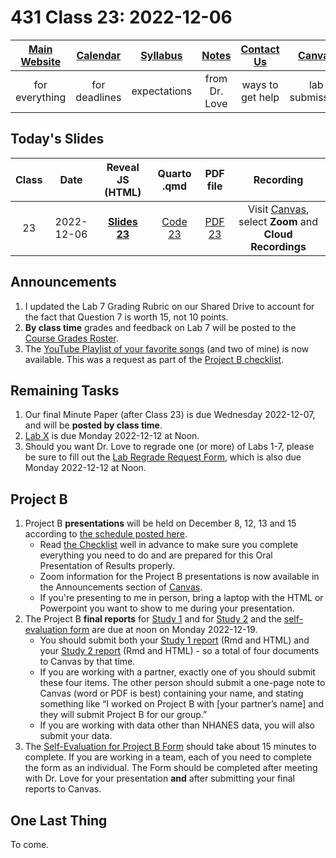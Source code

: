 # 431 Class 23: 2022-12-06

[Main Website](https://thomaselove.github.io/431-2022/) | [Calendar](https://thomaselove.github.io/431-2022/calendar.html) | [Syllabus](https://thomaselove.github.io/431-syllabus-2022/) | [Notes](https://thomaselove.github.io/431-notes/) | [Contact Us](https://thomaselove.github.io/431-2022/contact.html) | [Canvas](https://canvas.case.edu) | [Data and Code](https://github.com/THOMASELOVE/431-data)
:-----------: | :--------------: | :----------: | :---------: | :-------------: | :-----------: | :------------:
for everything | for deadlines | expectations | from Dr. Love | ways to get help | lab submission | for downloads

## Today's Slides

Class | Date | Reveal JS (HTML) | Quarto .qmd | PDF file | Recording
:---: | :--------: | :------: | :------: | :--------: | :-------------:
23 | 2022-12-06 | **[Slides 23](https://thomaselove.github.io/431-slides-2022/class23.html)** | [Code 23](https://thomaselove.github.io/431-slides-2022/class23.qmd) | [PDF 23](431%20Class%2023.pdf) | Visit [Canvas](https://canvas.case.edu/), select **Zoom** and **Cloud Recordings**

## Announcements

1. I updated the Lab 7 Grading Rubric on our Shared Drive to account for the fact that Question 7 is worth 15, not 10 points.
2. **By class time** grades and feedback on Lab 7 will be posted to the [Course Grades Roster](https://bit.ly/431-grades-2022).
3. The [YouTube Playlist of your favorite songs](https://youtube.com/playlist?list=PL1WkTI58HjchPCLLYcV3q48LluH5z8aeN) (and two of mine) is now available. This was a request as part of the [Project B checklist](https://thomaselove.github.io/431-projectB-2022/checklist.html).

## Remaining Tasks

1. Our final Minute Paper (after Class 23) is due Wednesday 2022-12-07, and will be **posted by class time**.
2. [Lab X](https://github.com/THOMASELOVE/431-labs-2022/blob/main/labX.md) is due Monday 2022-12-12 at Noon.
3. Should you want Dr. Love to regrade one (or more) of Labs 1-7, please be sure to fill out the [Lab Regrade Request Form](https://bit.ly/431-2022-lab-regrade-requests), which is also due Monday 2022-12-12 at Noon.

## Project B

1. Project B **presentations** will be held on December 8, 12, 13 and 15 according to [the schedule posted here](https://github.com/THOMASELOVE/431-classes-2022/blob/main/projectB/schedule.md). 
    - Read [the Checklist](https://thomaselove.github.io/431-projectB-2022/checklist.html) well in advance to make sure you complete everything you need to do and are prepared for this Oral Presentation of Results properly.
    - Zoom information for the Project B presentations is now available in the Announcements section of [Canvas](https://canvas.case.edu/).
    - If you're presenting to me in person, bring a laptop with the HTML or Powerpoint you want to show to me during your presentation.
2. The Project B **final reports** for [Study 1](https://thomaselove.github.io/431-projectB-2022/study1b.html) and for [Study 2](https://thomaselove.github.io/431-projectB-2022/study2b.html) and the [self-evaluation form](https://bit.ly/431-2022-projectB-self-evaluation) are due at noon on Monday 2022-12-19. 
    - You should submit both your [Study 1 report](https://thomaselove.github.io/431-projectB-2022/study1b.html) (Rmd and HTML) and your [Study 2 report](https://thomaselove.github.io/431-projectB-2022/study2b.html) (Rmd and HTML) - so a total of four documents to Canvas by that time. 
    - If you are working with a partner, exactly one of you should submit these four items. The other person should submit a one-page note to Canvas (word or PDF is best) containing your name, and stating something like “I worked on Project B with [your partner’s name] and they will submit Project B for our group.”
    - If you are working with data other than NHANES data, you will also submit your data.
3. The [Self-Evaluation for Project B Form](https://bit.ly/431-2022-projectB-self-evaluation) should take about 15 minutes to complete. If you are working in a team, each of you need to complete the form as an individual. The Form should be completed after meeting with Dr. Love for your presentation **and** after submitting your final reports to Canvas.

## One Last Thing

To come.

